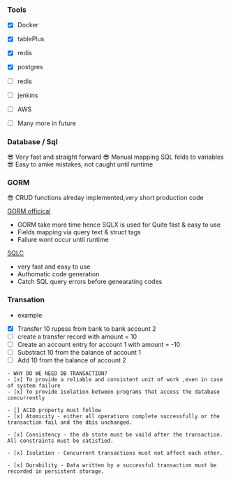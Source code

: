### Tools
- [x] Docker
- [x] tablePlus
- [x] redis
- [x] postgres
- [ ] redis
- [ ] jenkins
- [ ] AWS
- [ ] Many more in future
  

### Database / Sql
😎 Very fast and straight forward
😎 Manual mapping SQL felds to variables
😎 Easy to amke mistakes, not caught until runtime

### GORM
😎  CRUD functions alreday implemented,very short production code

[GORM officical](https://gorm.io/docs/create.html) <a href="https://gorm.io/docs/create.html" style="color: blue;"></a>

- GORM take more time hence SQLX is used for Quite fast & easy to use
- Fields mapping via query text & struct tags
- Failure wont occur until runtime

[SQLC](https://sqlc.dev/) <a href="https://gorm.io/docs/create.html" style="color: blue;"></a>
- very fast and easy to use
- Authomatic code generation
- Catch SQL query errors before genearating codes


### Transation
- example
- [x] Transfer 10 rupess from bank to bank account 2
- [ ]  create a transfer record with amount = 10
- [ ]  Create an account entry for account 1 with amount = -10
- [ ]  Substract 10 from the balance of account 1
- [ ]  Add 10 from the balance of account 2
  
```
- WHY DO WE NEED DB TRANSACTION?
- [x] To provide a reliable and consistent unit of work ,even in case of system failure
- [x] To provide isolation between programs that access the database concurrently 
  
- [] ACID property must follow 
- [x] Atomicity - either all operations complete successfully or the transaction fail and the dbis unchanged.

- [x] Consistency - the db state must be vaild after the transaction. All constraints must be satisfied.

- [x] Isolation - Concurrent transactions must not affect each other.

- [x] Durability - Data written by a successful transaction must be recorded in persistent storage.
  
  